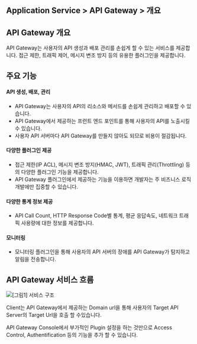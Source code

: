 ## Application Service > API Gateway > 개요

## API Gateway 개요 

API Gateway는 사용자의 API 생성과 배포 관리를  손쉽게 할 수 있는 서비스를 제공합니다. 
접근 제한, 트래픽 제어, 메시지 변조 방지 등의 유용한 플러그인을 제공합니다. 


## 주요 기능 

#### API 생성, 배포, 관리 
- API Gateway는 사용자의 API의 리소스와 메서드를 손쉽게 관리하고 배포할 수 있습니다.
- API Gateway에서 제공하는 프런트 엔드 포인트를 통해 사용자의 API를 노출시킬 수 있습니다. 
- 사용자 API 서버마다 API Gateway를 만들지 않아도 되므로 비용이 절감됩니다.

#### 다양한 플러그인 제공 
- 접근 제한(IP ACL), 메시지 변조 방지(HMAC, JWT), 트래픽 관리(Throttling) 등의 다양한 플러그인 기능을 제공합니다.
- API Gateway 플러그인에서 제공하는 기능을 이용하면 개발자는 주 비즈니스 로직 개발에만 집중할 수 있습니다. 

#### 다양한 통계 정보 제공 
- API Call Count, HTTP Response Code별 통계, 평균 응답속도, 네트워크 트래픽 사용량에 대한 정보를 제공합니다.

#### 모니터링 
- 모니터링 플러그인을 통해 사용자의 API 서버의 장애를  API Gateway가 탐지하고 알림을 전송합니다. 

## API Gateway 서비스 흐름 

![[그림1] 서비스 구조](http://static.toastoven.net/prod_apigateway/overview/service_flow.png)

Client는 API Gateway에서 제공하는 Domain url을 통해 사용자의 Target API Server의 Target Url을 호출 할 수있습니다.

API Gateway Console에서 부가적인 Plugin 설정을 하는 것만으로 Access Control, Authentification 등의 기능을 추가 할 수 있습니다. 
